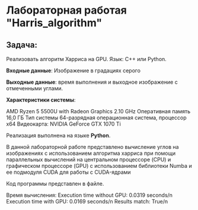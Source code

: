 
# Лабораторная работая  "Harris_algorithm"
## Задача: 
  Реализовать алгоритм Харриса на GPU. Язык: C++ или Python.
    
**Входные данные**: Изображение в градациях серого
     
**Выходные данные**: время выполнения и выходное изображение с отмеченными углами.
     
**Характеристики системы**: 


AMD Ryzen 5 5500U with Radeon Graphics 2.10 GHz
Оперативная память	16,0 ГБ
Тип системы	64-разрядная операционная система, процессор x64
Видеокарта: NVIDIA GeForce GTX 1070 Ti



Реализация выполнена на языке **Python**.

В данной лабораторной работе представлено вычисление углов на изображениях с использованием алгоритма харриса при помощи параллельных вычислений на центральном процессоре (CPU) и графическом процессоре (GPU) с использованием библиотеки Numba и ее подмодуля CUDA для работы с CUDA-ядрами

Код программы представлен в файле.

Время вычисления:
Execution time without GPU: 0.0319 seconds/n
Execution time with GPU: 0.0169 seconds/n
Results match: True/n
